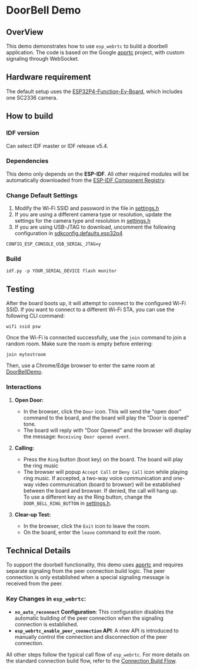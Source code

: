 # DoorBell Demo

## OverView
This demo demonstrates how to use `esp_webrtc` to build a doorbell application. The code is based on the Google [apprtc](https://github.com/webrtc/apprtc) project, with custom signaling through WebSocket.

## Hardware requirement
The default setup uses the [ESP32P4-Function-Ev-Board](https://docs.espressif.com/projects/esp-dev-kits/en/latest/esp32p4/esp32-p4-function-ev-board/user_guide.html), which includes one SC2336 camera.

## How to build

### IDF version
Can select IDF master or IDF release v5.4.

### Dependencies
This demo only depends on the **ESP-IDF**. All other required modules will be automatically downloaded from the [ESP-IDF Component Registry](https://components.espressif.com/).

### Change Default Settings
1. Modify the Wi-Fi SSID and password in the file in [settings.h](main/settings.h)
2. If you are using a different camera type or resolution, update the settings for the camera type and resolution in [settings.h](main/settings.h)
3. If you are using USB-JTAG to download, uncomment the following configuration in [sdkconfig.defaults.esp32p4](sdkconfig.defaults.esp32p4)
```
CONFIG_ESP_CONSOLE_USB_SERIAL_JTAG=y
```

### Build
```
idf.py -p YOUR_SERIAL_DEVICE flash monitor
```

## Testing

After the board boots up, it will attempt to connect to the configured Wi-Fi SSID. If you want to connect to a different Wi-Fi STA, you can use the following CLI command:
```
wifi ssid psw
```

Once the Wi-Fi is connected successfully, use the `join` command to join a random room. Make sure the room is empty before entering:
```
join mytestroom
```

Then, use a Chrome/Edge browser to enter the same room at [DoorBellDemo](https://webrtc.espressif.cn/doorbell).

### Interactions

1. **Open Door:**
   - In the browser, click the `Door` icon. This will send the "open door" command to the board, and the board will play the "Door is opened" tone.
   - The board will reply with "Door Opened" and the browser will display the message: `Receiving Door opened event`.

2. **Calling:**
   - Press the `Ring` button (boot key) on the board. The board will play the ring music
   - The browser will popup `Accept Call` or `Deny Call` icon while playing ring music. If accepted, a two-way voice communication and one-way video communication (board to browser) will be established between the board and browser. If denied, the call will hang up.  
   To use a different key as the Ring button, change the `DOOR_BELL_RING_BUTTON`  in [settings.h](main/settings.h).

3. **Clear-up Test:**
   - In the browser, click the `Exit` icon to leave the room.
   - On the board, enter the `leave` command to exit the room.

## Technical Details
  To support the doorbell functionality, this demo uses [apprtc](https://github.com/webrtc/apprtc) and requires separate signaling from the peer connection build logic. The peer connection is only established when a special signaling message is received from the peer.

### Key Changes in `esp_webrtc`:
- **`no_auto_reconnect` Configuration**: This configuration disables the automatic building of the peer connection when the signaling connection is established.
- **`esp_webrtc_enable_peer_connection` API**: A new API is introduced to manually control the connection and disconnection of the peer connection.

All other steps follow the typical call flow of `esp_webrtc`. For more details on the standard connection build flow, refer to the [Connection Build Flow](../../components/esp_webrtc/README.md#typical-call-sequence-of-esp_webrtc).
